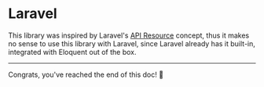 # Laravel

This library was inspired by Laravel's [API Resource](https://laravel.com/docs/5.8/eloquent-resources)
concept, thus it makes no sense to use this library with Laravel, since Laravel already has it
built-in, integrated with Eloquent out of the box.

---

Congrats, you've reached the end of this doc! 🎉
